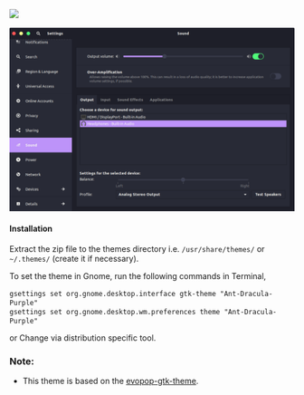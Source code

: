 ![](Art/logo.png)

![](Art/Dracula.png)

#### Installation

Extract the zip file to the themes directory i.e. `/usr/share/themes/` or `~/.themes/` (create it if necessary).

To set the theme in Gnome, run the following commands in Terminal,

```
gsettings set org.gnome.desktop.interface gtk-theme "Ant-Dracula-Purple"
gsettings set org.gnome.desktop.wm.preferences theme "Ant-Dracula-Purple"
```

or Change via distribution specific tool.

### Note:

- This theme is based on the [evopop-gtk-theme](https://github.com/solus-project/evopop-gtk-theme).
